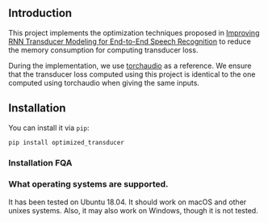 ## Introduction

This project implements the optimization techniques proposed in
[Improving RNN Transducer Modeling for End-to-End Speech Recognition](https://arxiv.org/abs/1909.12415)
to reduce the memory consumption for computing transducer loss.

During the implementation, we use [torchaudio](https://github.com/pytorch/audio) as a reference.
We ensure that the transducer loss computed using this project is identical to the one computed
using torchaudio when giving the same inputs.

## Installation

You can install it via `pip`:

```
pip install optimized_transducer
```

### Installation FQA

### What operating systems are supported.

It has been tested on Ubuntu 18.04. It should work on macOS and other unixes systems.
Also, it may also work on Windows, though it is not tested.


